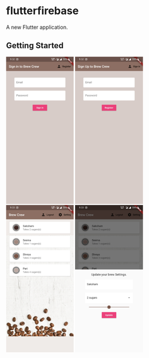 # flutterfirebase

A new Flutter application.

## Getting Started
<img src="s1.jpg" widt="500" height="400">
<img src="s2.jpg" widt="500" height="400">
<img src="s3.jpg" widt="500" height="400">
<img src="s4.jpg" widt="500" height="400">